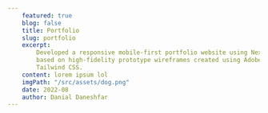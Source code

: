 ```yaml
---
    featured: true
    blog: false
    title: Portfolio
    slug: portfolio
    excerpt: 
        Developed a responsive mobile-first portfolio website using Next.js and TypeScript
        based on high-fidelity prototype wireframes created using Adobe XD. Styled using
        Tailwind CSS.
    content: lorem ipsum lol
    imgPath: "/src/assets/dog.png"
    date: 2022-08
    author: Danial Daneshfar
---
```

